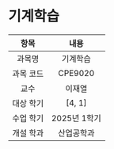 # 기계학습
| 항목 | 내용 |
| :-: | :-: |
| 과목명 | 기계학습 |
| 과목 코드 | CPE9020 |
| 교수 | 이재열 |
| 대상 학기 | [4, 1] |
| 수업 학기 | 2025년 1학기 |
| 개설 학과 | 산업공학과 |
